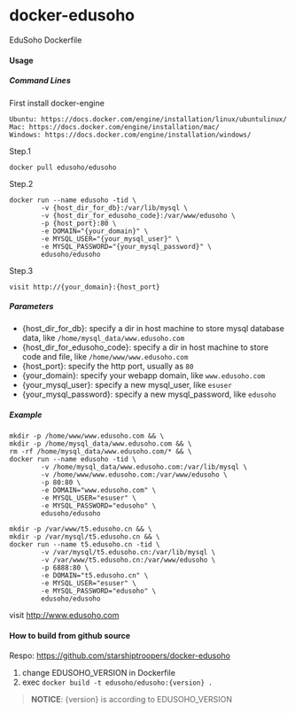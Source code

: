 # docker-edusoho
EduSoho Dockerfile

#### Usage

##### Command Lines

First install docker-engine
```
Ubuntu: https://docs.docker.com/engine/installation/linux/ubuntulinux/
Mac: https://docs.docker.com/engine/installation/mac/
Windows: https://docs.docker.com/engine/installation/windows/
```

Step.1

```
docker pull edusoho/edusoho
```

Step.2

```shell
docker run --name edusoho -tid \
        -v {host_dir_for_db}:/var/lib/mysql \
        -v {host_dir_for_edusoho_code}:/var/www/edusoho \
        -p {host_port}:80 \
        -e DOMAIN="{your_domain}" \
        -e MYSQL_USER="{your_mysql_user}" \
        -e MYSQL_PASSWORD="{your_mysql_password}" \
        edusoho/edusoho
```

Step.3

```
visit http://{your_domain}:{host_port}
```

##### Parameters

* {host_dir_for_db}: specify a dir in host machine to store mysql database data, like `/home/mysql_data/www.edusoho.com`
* {host_dir_for_edusoho_code}: specify a dir in host machine to store code and file, like `/home/www/www.edusoho.com`
* {host_port}: specify the http port, usually as `80`
* {your_domain}: specify your webapp domain, like `www.edusoho.com`
* {your_mysql_user}: specify a new mysql_user, like `esuser`
* {your_mysql_password}: specify a new mysql_password, like `edusoho`

##### Example

```shell
mkdir -p /home/www/www.edusoho.com && \
mkdir -p /home/mysql_data/www.edusoho.com && \
rm -rf /home/mysql_data/www.edusoho.com/* && \
docker run --name edusoho -tid \
        -v /home/mysql_data/www.edusoho.com:/var/lib/mysql \
        -v /home/www/www.edusoho.com:/var/www/edusoho \
        -p 80:80 \
        -e DOMAIN="www.edusoho.com" \
        -e MYSQL_USER="esuser" \
        -e MYSQL_PASSWORD="edusoho" \
        edusoho/edusoho
```

```shell
mkdir -p /var/www/t5.edusoho.cn && \
mkdir -p /var/mysql/t5.edusoho.cn && \
docker run --name t5.edusoho.cn -tid \
        -v /var/mysql/t5.edusoho.cn:/var/lib/mysql \
        -v /var/www/t5.edusoho.cn:/var/www/edusoho \
        -p 6888:80 \
        -e DOMAIN="t5.edusoho.cn" \
        -e MYSQL_USER="esuser" \
        -e MYSQL_PASSWORD="edusoho" \
        edusoho/edusoho
```

visit http://www.edusoho.com

#### How to build from github source

Respo: https://github.com/starshiptroopers/docker-edusoho

1. change EDUSOHO_VERSION in Dockerfile
2. exec `docker build -t edusoho/edusoho:{version} .`

>**NOTICE**: {version} is according to EDUSOHO_VERSION